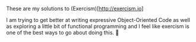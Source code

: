 These are my solutions to (Exercism)[http://exercism.io]

I am trying to get better at writing expressive Object-Oriented Code as well as exploring a little bit of functional programming  and I feel like exercism is one of the best ways to go about doing this.  🐳


